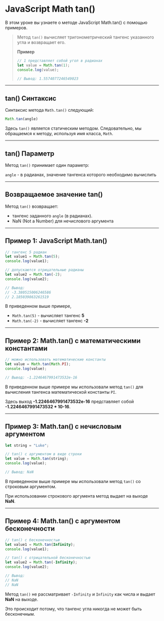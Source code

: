 # JavaScript Math tan()
В этом уроке вы узнаете о методе JavaScript Math.tan() с помощью примеров.
>Метод `tan()` вычисляет тригонометрический тангенс указанного угла и возвращает его. 
> 
> **Пример**
> ```javascript
> // 1 представляет собой угол в радианах
> let value = Math.tan(1);
> console.log(value); 
> 
> // Вывод: 1.5574077246549023
> ```

------------
## tan() Синтаксис
Синтаксис метода `Math.tan()` следующий:
```javascript
Math.tan(angle)
```
Здесь `tan()` является статическим методом. Следовательно, мы обращаемся к методу, используя имя класса, `Math`.

------------
## tan() Параметр
Метод `tan()` принимает один параметр:

`angle` - в радианах, значение тангенса которого необходимо вычислить

---
## Возвращаемое значение tan()
Метод `tan()` возвращает:

* тангенс заданного `angle` (в радианах).  
* NaN (Not a Number) для нечислового аргумента
---
## Пример 1: JavaScript Math.tan()
```javascript
// тангенс 5 радиан
let value1 = Math.tan(5);
console.log(value1); 

// допускаются отрицательные радианы
let value2 = Math.tan(-2);
console.log(value2);

// Вывод:
// -3.380515006246586
// 2.185039863261519
```
В приведенном выше примере,

* `Math.tan(5)` - вычисляет тангенс **5**  
* `Math.tan(-2)` - вычисляет тангенс **-2**
---
## Пример 2: Math.tan() с математическими константами
```javascript
// можно использовать математические константы
let value = Math.tan(Math.PI);
console.log(value);   

// Вывод: -1.2246467991473532e-16
```
В приведенном выше примере мы использовали метод `tan()` для вычисления тангенса математической константы `PI`.

Здесь выход **-1.2246467991473532e-16** представляет собой **-1.2246467991473532 * 10-16**.

----
## Пример 3: Math.tan() с нечисловым аргументом
```javascript
let string = "Luke";

// tan() с аргументом в виде строки
let value = Math.tan(string);
console.log(value); 

// Вывод: NaN
```
В приведенном выше примере мы использовали метод `tan()` со строковым аргументом.

При использовании строкового аргумента метод выдает на выходе **NaN**.

---
## Пример 4: Math.tan() с аргументом бесконечности
```javascript
// tan() с бесконечностью
let value1 = Math.tan(Infinity);
console.log(value1);

// tan() с отрицательной бесконечностью
let value2 = Math.tan(-Infinity);
console.log(value2);

// Вывод:
// NaN
// NaN
```
Метод `tan()` не рассматривает `-Infinity` и `Infinity` как числа и выдает **NaN** на выходе.

Это происходит потому, что тангенс угла никогда не может быть бесконечным.